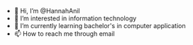 - 👋 Hi, I’m @HannahAnil
- 👀 I’m interested in information technology
- 🌱 I’m currently learning bachelor's in computer application
- 📫 How to reach me through email


<!---
HannahAnil/HannahAnil is a ✨ special ✨ repository because its `README.md` (this file) appears on your GitHub profile.
You can click the Preview link to take a look at your changes.
--->
